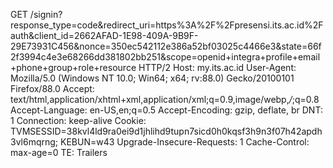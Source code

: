 GET /signin?response_type=code&redirect_uri=https%3A%2F%2Fpresensi.its.ac.id%2Fauth&client_id=2662AFAD-1E98-409A-9B9F-29E73931C456&nonce=350ec542112e386a52bf03025c4466e3&state=66f2f3994c4e3e68266dd381802bb251&scope=openid+integra+profile+email+phone+group+role+resource HTTP/2
Host: my.its.ac.id
User-Agent: Mozilla/5.0 (Windows NT 10.0; Win64; x64; rv:88.0) Gecko/20100101 Firefox/88.0
Accept: text/html,application/xhtml+xml,application/xml;q=0.9,image/webp,_/_;q=0.8
Accept-Language: en-US,en;q=0.5
Accept-Encoding: gzip, deflate, br
DNT: 1
Connection: keep-alive
Cookie: TVMSESSID=38kvl4ld9ra0ei9d1jhlihd9tupn7sicd0h0kqsf3h9n3f07h42apdh3vl6mqrng; KEBUN=w43
Upgrade-Insecure-Requests: 1
Cache-Control: max-age=0
TE: Trailers
